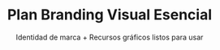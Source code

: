 ---
title: "Plan Branding Visual Esencial"
subtitle: "Identidad de marca + Recursos gráficos listos para usar"
description: "Creación completa de branding con herramientas accesibles y entrega de material gráfico para redes sociales y marketing. Ideal para empresas / emprendedores que no tengan identidad visual y deseen tener su propio estilo."
category: "Branding & Gráficos"
price: 79999
slug: "plan-branding-visual"

secciones: 0
certificadoSSL: false
correoCorporativo: 0

extras:
  - "Diseño de identidad visual: logo adaptable, paleta de colores y tipografía"
  - "Sesión fotográfica práctica (hasta 3 horas en locación o estudio)"
  - "Producción de 2 videos promocionales cortos (30-45 segundos)"
  - "Pack de 15 fotos editadas + 10 gráficas para redes (posts e historias)"
  - "Archivos fuente en CorelDraw (.cdr) y Photoshop (.psd) según el proyecto."
  - "Guía rápida de aplicación de marca para no diseñadores"

tecnologias:
  - "CorelDraw (diseño vectorial profesional)"
  - "Canva Pro (plantillas editables y colaborativas)"
  - "Photoshop (edición fotográfica avanzada)"
  - "CapCut (edición de video simplificada)"
  - "Lightroom Mobile (retoque fotográfico básico)"

tiempoEntrega: "12 días hábiles"
publico: "Emprendedores, pequeñas empresas y profesionales independientes que necesitan material gráfico profesional"
documentacion: true

formasPago:
  - "Transferencia bancaria"
  - "MercadoPago"
  - "Hasta 3 cuotas sin interés"

integraciones:
  - "Archivos optimizados para impresión y digital"
  - "Formatos listos para Instagram/Facebook"
  - "Plantillas Canva compartidas con acceso premium"

idioma: "Español"
factura: false
disponible: true
cta: "https://api.whatsapp.com/send/?phone=541124025510&text=Hola%2C+quiero+consultar+por+el+servicio+de+Plan+Branding+Visual+Esencial&type=phone_number&app_absent=0"
imagen: "/images/planes/plan-branding.png"
seoTitle: "Branding Visual Esencial | Identidad de Marca + Material Gráfico - Pixelar Studio"
seoDescription: "Desarrollamos tu identidad visual completa con CorelDraw y Canva Pro, incluyendo sesión fotográfica, videos cortos y plantillas editables para redes sociales."
---